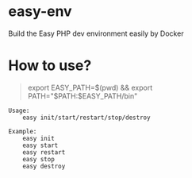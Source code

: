 # easy-env
Build the Easy PHP dev environment easily by Docker

# How to use?

> export EASY_PATH=$(pwd) && export PATH="$PATH:$EASY_PATH/bin"


```
Usage:
    easy init/start/restart/stop/destroy

Example:
    easy init
    easy start
    easy restart
    easy stop
    easy destroy
```